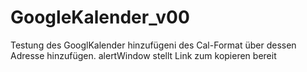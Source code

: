# GoogleKalender_v00
Testung des GooglKalender hinzufügeni des Cal-Format über dessen Adresse hinzufügen. alertWindow stellt Link zum kopieren bereit
